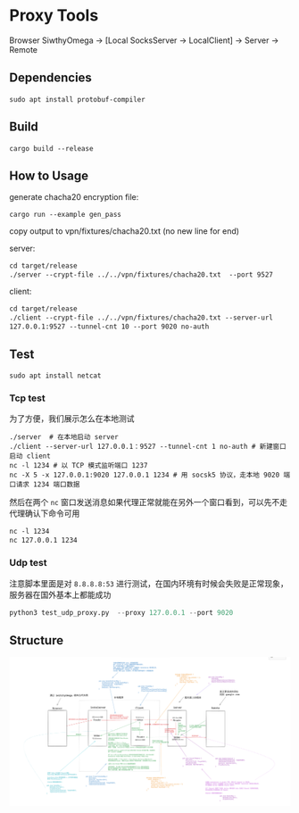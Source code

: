 # Proxy Tools

Browser SiwthyOmega -> [Local SocksServer -> LocalClient] -> Server -> Remote


## Dependencies
```
sudo apt install protobuf-compiler
```

## Build
```
cargo build --release
```

## How to Usage
generate chacha20 encryption file:
```
cargo run --example gen_pass
```
copy output to vpn/fixtures/chacha20.txt (no new line for end)

server:
```
cd target/release
./server --crypt-file ../../vpn/fixtures/chacha20.txt  --port 9527
```

client:
```
cd target/release
./client --crypt-file ../../vpn/fixtures/chacha20.txt --server-url 127.0.0.1:9527 --tunnel-cnt 10 --port 9020 no-auth
```

## Test
```
sudo apt install netcat
```

### Tcp test
为了方便，我们展示怎么在本地测试
```
./server  # 在本地启动 server
./client --server-url 127.0.0.1：9527 --tunnel-cnt 1 no-auth # 新建窗口启动 client
nc -l 1234 # 以 TCP 模式监听端口 1237
nc -X 5 -x 127.0.0.1:9020 127.0.0.1 1234 # 用 socsk5 协议，走本地 9020 端口请求 1234 端口数据
```
然后在两个 `nc` 窗口发送消息如果代理正常就能在另外一个窗口看到，可以先不走代理确认下命令可用
```
nc -l 1234
nc 127.0.0.1 1234
```

### Udp test
注意脚本里面是对 `8.8.8.8:53` 进行测试，在国内环境有时候会失败是正常现象，服务器在国外基本上都能成功
```python
python3 test_udp_proxy.py  --proxy 127.0.0.1 --port 9020
```

## Structure

![proxy structure](./fixtures/proxy.png)

